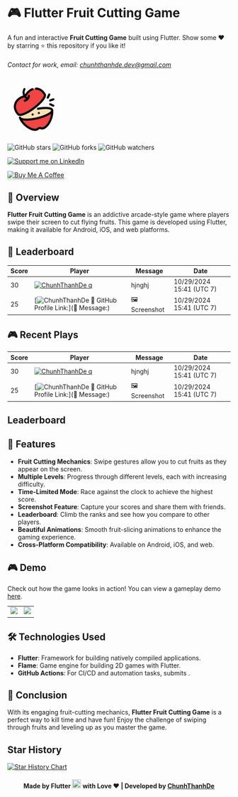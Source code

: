 # 🎮 Flutter Fruit Cutting Game

A fun and interactive **Fruit Cutting Game** built using Flutter. Show some ❤️ by starring ⭐ this repository if you like it!

###### Contact for work, email: chunhthanhde.dev@gmail.com

<img src="assets/icons/fruit_cutting_logo.png" height="120px" alt="game logo"/>

![GitHub stars](https://img.shields.io/github/stars/Flutter-Journey/Fruit-Cutting-Game?style=social)
![GitHub forks](https://img.shields.io/github/forks/Flutter-Journey/Fruit-Cutting-Game?style=social)
![GitHub watchers](https://img.shields.io/github/watchers/Flutter-Journey/Fruit-Cutting-Game?style=social)

<a href="https://www.linkedin.com/in/chunhthanhde/">
<img src="https://img.shields.io/badge/Support-Recommend%2FEndorse%20me%20on%20Linkedin-blue?style=for-the-badge&logo=linkedin" alt="Support me on LinkedIn" />
</a>

<a href="https://www.buymeacoffee.com/chunhthanhde" target="_blank"><img src="https://www.buymeacoffee.com/assets/img/custom_images/yellow_img.png" alt="Buy Me A Coffee" style="height: 41px !important;width: 174px !important;box-shadow: 0px 3px 2px 0px rgba(190, 190, 190, 0.5) !important;-webkit-box-shadow: 0px 3px 2px 0px rgba(190, 190, 190, 0.5) !important;" ></a>

## 🍎 Overview

**Flutter Fruit Cutting Game** is an addictive arcade-style game where players swipe their screen to cut flying fruits. This game is developed using Flutter, making it available for Android, iOS, and web platforms.

## 🤩 Leaderboard
<!-- Leaderboard -->
| Score | Player | Message | Date |
|-------|--------|---------|------|
| 30 | [<img src="https://avatars.githubusercontent.com/u/98199185?s=24&u=174b59f190c6673c5d4dd4e0eaf9004d337b31fe&v=4" alt="ChunhThanhDe" width="24" /> q](tr) | hjnghj | 10/29/2024 15:41 (UTC 7) |
| 25 | [<img src="https://avatars.githubusercontent.com/u/98199185?s=24&u=174b59f190c6673c5d4dd4e0eaf9004d337b31fe&v=4" alt="ChunhThanhDe" width="24" /> 🔗 GitHub Profile Link:](💬 Message:) | 🖼️ Screenshot | 10/29/2024 15:41 (UTC 7) |
<!-- /Leaderboard -->

## 🎮 Recent Plays
<!-- Recent Plays -->
| Score | Player | Message | Date |
|-------|--------|---------|------|
| 30 | [<img src="https://avatars.githubusercontent.com/u/98199185?s=24&u=174b59f190c6673c5d4dd4e0eaf9004d337b31fe&v=4" alt="ChunhThanhDe" width="24" /> q](tr) | hjnghj | 10/29/2024 15:41 (UTC 7) |
| 25 | [<img src="https://avatars.githubusercontent.com/u/98199185?s=24&u=174b59f190c6673c5d4dd4e0eaf9004d337b31fe&v=4" alt="ChunhThanhDe" width="24" /> 🔗 GitHub Profile Link:](💬 Message:) | 🖼️ Screenshot | 10/29/2024 15:41 (UTC 7) |
<!-- /Recent Plays -->

## Leaderboard

## 🌟 Features

- **Fruit Cutting Mechanics**: Swipe gestures allow you to cut fruits as they appear on the screen.
- **Multiple Levels**: Progress through different levels, each with increasing difficulty.
- **Time-Limited Mode**: Race against the clock to achieve the highest score.
- **Screenshot Feature**: Capture your scores and share them with friends.
- **Leaderboard**: Climb the ranks and see how you compare to other players.
- **Beautiful Animations**: Smooth fruit-slicing animations to enhance the gaming experience.
- **Cross-Platform Compatibility**: Available on Android, iOS, and web.

## 🎮 Demo

Check out how the game looks in action! You can view a gameplay demo [here](https://www.youtube.com/watch?v=demo_link).

<table>
<tr>
<td><img src="https://github.com/Flutter-Journey/Fruit-Cutting-Game/blob/master/media/screenshot1.jpg" height="300px"></td>
<td><img src="https://github.com/Flutter-Journey/Fruit-Cutting-Game/blob/master/media/screenshot2.jpg" height="300px"></td>
</tr>
</table>

## 🛠️ Technologies Used

- **Flutter**: Framework for building natively compiled applications.
- **Flame**: Game engine for building 2D games with Flutter.
- **GitHub Actions**: For CI/CD and automation tasks, submits .

## 🌟 Conclusion

With its engaging fruit-cutting mechanics, **Flutter Fruit Cutting Game** is a perfect way to kill time and have fun! Enjoy the challenge of swiping through fruits and leveling up as you master the game.

## Star History

<a href="https://star-history.com/#Flutter-Journey/Fruit-Cutting-Game&Date">
 <picture>
   <source media="(prefers-color-scheme: dark)" srcset="https://api.star-history.com/svg?repos=Flutter-Journey/Fruit-Cutting-Game&type=Date&theme=dark" />
   <source media="(prefers-color-scheme: light)" srcset="https://api.star-history.com/svg?repos=Flutter-Journey/Fruit-Cutting-Game&type=Date" />
   <img alt="Star History Chart" src="https://api.star-history.com/svg?repos=Flutter-Journey/Fruit-Cutting-Game&type=Date" />
 </picture>
</a>

<div align="center">

#### Made by Flutter <img src="https://raw.githubusercontent.com/Flutter-Journey/Fruit-Cutting-Game/refs/heads/main/assets/icons/flutter.png" width="20" height="20"> with Love ❤️ | Developed by [ChunhThanhDe](https://github.com/chunhthanhde)

</div>
